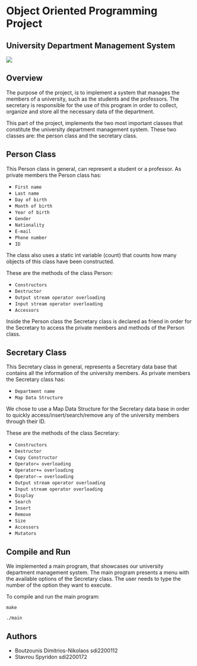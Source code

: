 # Object Oriented Programming Project

## University Department Management System

![](https://www.di.uoa.gr/sites/default/files/2020-04/DIT_banner.jpg)

## Overview

The purpose of the project, is to implement a system that manages the members of a university, such as the students and the professors. The secretary is responsible for the use of this program in order to collect, organize and store all the necessary data of the department.

This part of the project, implements the two most important classes that constitute the university department management system. These two classes are:
the person class and the secretary class.

## Person Class

This Person class in general, can represent a student or a professor. As private members the Person class has:

-   `First name`
-   `Last name`
-   `Day of birth`
-   `Month of birth`
-   `Year of birth`
-   `Gender`
-   `Nationality`
-   `E-mail`
-   `Phone number`
-   `ID`

The class also uses a static int variable (count) that counts how many objects of this class have been constructed.

These are the methods of the class Person:

-   `Constructors`
-   `Destructor`
-   `Output stream operator overloading`
-   `Input stream operator overloading`
-   `Accessors`

Inside the Person class the Secretary class is declared as friend in order for the Secretary to access the private members and methods of the Person class.

## Secretary Class

This Secretary class in general, represents a Secretary data base that contains all the information of the university members. As private members the Secretary class has:

-   `Department name`
-   `Map Data Structure`

We chose to use a Map Data Structure for the Secretary data base in order to quickly access/insert/search/remove any of the university members through their ID.

These are the methods of the class Secretary:

-   `Constructors`
-   `Destructor`
-   `Copy Constructor`
-   `Operator= overloading`
-   `Operator+= overloading`
-   `Operator-= overloading`
-   `Output stream operator overloading`
-   `Input stream operator overloading`
-   `Display`
-   `Search`
-   `Insert`
-   `Remove`
-   `Size`
-   `Accessors`
-   `Mutators`

## Compile and Run

We implemented a main program, that showcases our university department management system. The main program presents a menu with the available options of the Secretary class. The user needs to type the number of the option they want to execute.

To compile and run the main program:

```
make
```

```
./main
```

## Authors

-   Boutzounis Dimitrios-Nikolaos sdi2200112
-   Stavrou Spyridon sdi2200172
